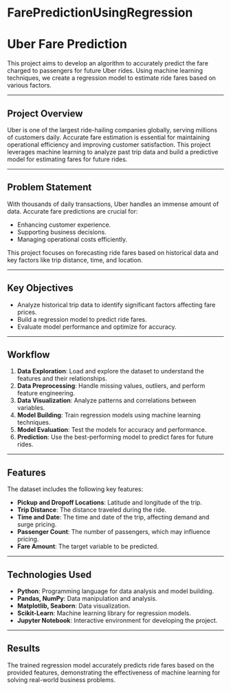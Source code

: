 # FarePredictionUsingRegression



# **Uber Fare Prediction**

This project aims to develop an algorithm to accurately predict the fare charged to passengers for future Uber rides. Using machine learning techniques, we create a regression model to estimate ride fares based on various factors.

---

## **Project Overview**

Uber is one of the largest ride-hailing companies globally, serving millions of customers daily. Accurate fare estimation is essential for maintaining operational efficiency and improving customer satisfaction. This project leverages machine learning to analyze past trip data and build a predictive model for estimating fares for future rides.

---

## **Problem Statement**

With thousands of daily transactions, Uber handles an immense amount of data. Accurate fare predictions are crucial for:
- Enhancing customer experience.
- Supporting business decisions.
- Managing operational costs efficiently.

This project focuses on forecasting ride fares based on historical data and key factors like trip distance, time, and location.

---

## **Key Objectives**
- Analyze historical trip data to identify significant factors affecting fare prices.
- Build a regression model to predict ride fares.
- Evaluate model performance and optimize for accuracy.

---

## **Workflow**
1. **Data Exploration**: Load and explore the dataset to understand the features and their relationships.
2. **Data Preprocessing**: Handle missing values, outliers, and perform feature engineering.
3. **Data Visualization**: Analyze patterns and correlations between variables.
4. **Model Building**: Train regression models using machine learning techniques.
5. **Model Evaluation**: Test the models for accuracy and performance.
6. **Prediction**: Use the best-performing model to predict fares for future rides.

---

## **Features**
The dataset includes the following key features:
- **Pickup and Dropoff Locations**: Latitude and longitude of the trip.
- **Trip Distance**: The distance traveled during the ride.
- **Time and Date**: The time and date of the trip, affecting demand and surge pricing.
- **Passenger Count**: The number of passengers, which may influence pricing.
- **Fare Amount**: The target variable to be predicted.

---

## **Technologies Used**
- **Python**: Programming language for data analysis and model building.
- **Pandas, NumPy**: Data manipulation and analysis.
- **Matplotlib, Seaborn**: Data visualization.
- **Scikit-Learn**: Machine learning library for regression models.
- **Jupyter Notebook**: Interactive environment for developing the project.

---

## **Results**
The trained regression model accurately predicts ride fares based on the provided features, demonstrating the effectiveness of machine learning for solving real-world business problems.

